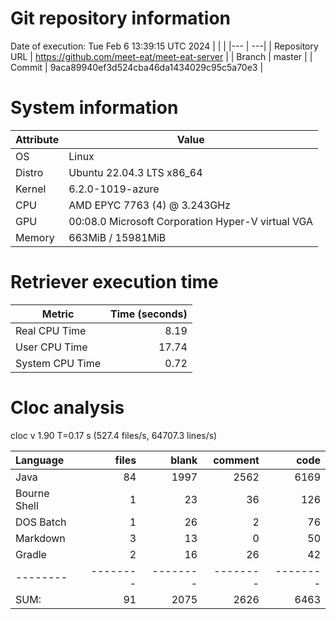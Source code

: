 # Git repository information
Date of execution: Tue Feb  6 13:39:15 UTC 2024
|    |    |
|--- | ---|
| Repository URL | https://github.com/meet-eat/meet-eat-server |
| Branch         | master |
| Commit         | 9aca89940ef3d524cba46da1434029c95c5a70e3 |


# System information
| Attribute | Value |
| --------- | ----- |
| OS | Linux  |
| Distro | Ubuntu 22.04.3 LTS x86_64  |
| Kernel | 6.2.0-1019-azure  |
| CPU | AMD EPYC 7763 (4) @ 3.243GHz  |
| GPU | 00:08.0 Microsoft Corporation Hyper-V virtual VGA  |
| Memory | 663MiB / 15981MiB  |

# Retriever execution time
| Metric | Time (seconds) |
| --- | ---: |
| Real CPU Time | 8.19 |
| User CPU Time | 17.74 |
| System CPU Time | 0.72 |
<!--
Explainations:
- __Real CPU Time__: actual time the command has run (can be less than total time spent in user and system mode for multi-threaded processes)
- __User CPU Time__: time the command has spent running in user mode
- __System CPU Time__: time the command has spent running in system or kernel mode
-->

# Cloc analysis
cloc v 1.90  T=0.17 s (527.4 files/s, 64707.3 lines/s)

Language|files|blank|comment|code
:-------|-------:|-------:|-------:|-------:
Java|84|1997|2562|6169
Bourne Shell|1|23|36|126
DOS Batch|1|26|2|76
Markdown|3|13|0|50
Gradle|2|16|26|42
--------|--------|--------|--------|--------
SUM:|91|2075|2626|6463
